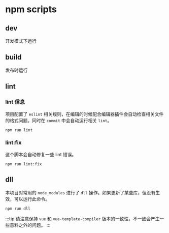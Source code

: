 # npm scripts

## dev

开发模式下运行

## build

发布时运行

## lint

### lint 信息

项目配置了 `eslint` 相关规则，在编辑的时候配合编辑器插件会自动检查相关文件的格式问题。同时在 `commit` 中会自动运行相关 `lint`。

```shell
npm run lint
```

### lint:fix

这个脚本会自动修复一些 lint 错误。

```shell
npm run lint:fix
```

## dll

本项目对常用的 `node_modules` 进行了 `dll` 操作。如果更新了某些库，但没有生效，可以运行此命令。

```shell
npm run dll
```

:::tip
请注意保持 `vue` 和 `vue-template-compiler` 版本的一致性，不一致会产生一些意料之外的问题。
:::
